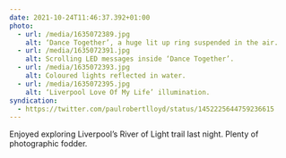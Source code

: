 ```yaml
---
date: 2021-10-24T11:46:37.392+01:00
photo:
  - url: /media/1635072389.jpg
    alt: ‘Dance Together’, a huge lit up ring suspended in the air.
  - url: /media/1635072391.jpg
    alt: Scrolling LED messages inside ‘Dance Together’.
  - url: /media/1635072393.jpg
    alt: Coloured lights reflected in water.
  - url: /media/1635072395.jpg
    alt: ‘Liverpool Love Of My Life’ illumination.
syndication:
  - https://twitter.com/paulrobertlloyd/status/1452225644759236615
---
```

Enjoyed exploring Liverpool’s River of Light trail last night. Plenty of photographic fodder.
